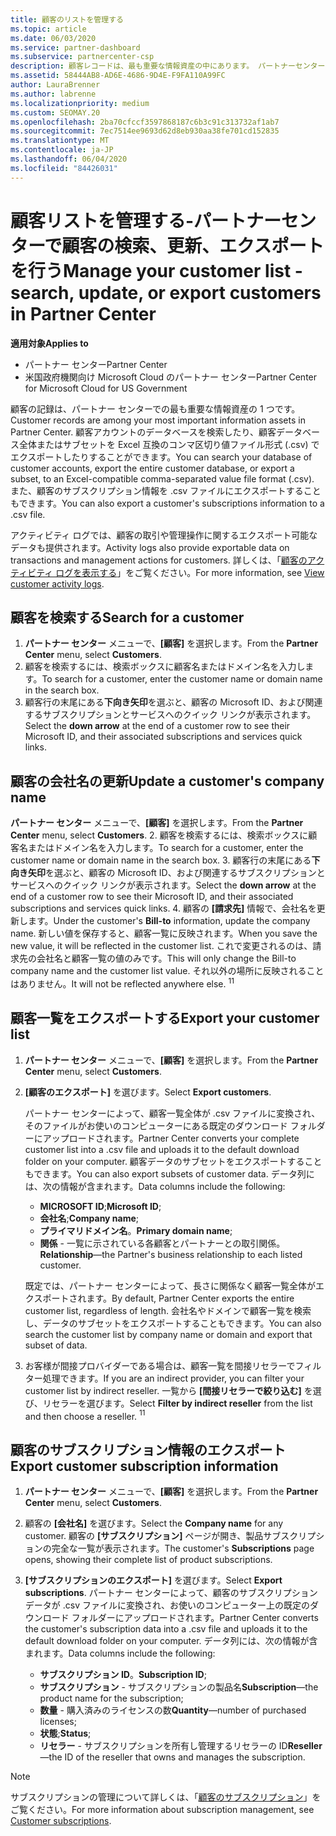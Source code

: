 ```yaml
---
title: 顧客のリストを管理する
ms.topic: article
ms.date: 06/03/2020
ms.service: partner-dashboard
ms.subservice: partnercenter-csp
description: 顧客レコードは、最も重要な情報資産の中にあります。 パートナーセンターの顧客リストに関する情報を表示、検索、更新、& エクスポートする方法について説明します。
ms.assetid: 58444AB8-AD6E-4686-9D4E-F9FA110A99FC
author: LauraBrenner
ms.author: labrenne
ms.localizationpriority: medium
ms.custom: SEOMAY.20
ms.openlocfilehash: 2ba70cfccf3597868187c6b3c91c313732af1ab7
ms.sourcegitcommit: 7ec7514ee9693d62d8eb930aa38fe701cd152835
ms.translationtype: MT
ms.contentlocale: ja-JP
ms.lasthandoff: 06/04/2020
ms.locfileid: "84426031"
---
```

# <a name="manage-your-customer-list---search-update-or-export-customers-in-partner-center"></a><span data-ttu-id="d7921-104">顧客リストを管理する-パートナーセンターで顧客の検索、更新、エクスポートを行う</span><span class="sxs-lookup"><span data-stu-id="d7921-104">Manage your customer list - search, update, or export customers in Partner Center</span></span>

<span data-ttu-id="d7921-105">**適用対象**</span><span class="sxs-lookup"><span data-stu-id="d7921-105">**Applies to**</span></span>

- <span data-ttu-id="d7921-106">パートナー センター</span><span class="sxs-lookup"><span data-stu-id="d7921-106">Partner Center</span></span>
- <span data-ttu-id="d7921-107">米国政府機関向け Microsoft Cloud のパートナー センター</span><span class="sxs-lookup"><span data-stu-id="d7921-107">Partner Center for Microsoft Cloud for US Government</span></span>

<span data-ttu-id="d7921-108">顧客の記録は、パートナー センターでの最も重要な情報資産の 1 つです。</span><span class="sxs-lookup"><span data-stu-id="d7921-108">Customer records are among your most important information assets in Partner Center.</span></span> <span data-ttu-id="d7921-109">顧客アカウントのデータベースを検索したり、顧客データベース全体またはサブセットを Excel 互換のコンマ区切り値ファイル形式 (.csv) でエクスポートしたりすることができます。</span><span class="sxs-lookup"><span data-stu-id="d7921-109">You can search your database of customer accounts, export the entire customer database, or export a subset, to an Excel-compatible comma-separated value file format (.csv).</span></span> <span data-ttu-id="d7921-110">また、顧客のサブスクリプション情報を .csv ファイルにエクスポートすることもできます。</span><span class="sxs-lookup"><span data-stu-id="d7921-110">You can also export a customer's subscriptions information to a .csv file.</span></span>

<span data-ttu-id="d7921-111">アクティビティ ログでは、顧客の取引や管理操作に関するエクスポート可能なデータも提供されます。</span><span class="sxs-lookup"><span data-stu-id="d7921-111">Activity logs also provide exportable data on transactions and management actions for customers.</span></span> <span data-ttu-id="d7921-112">詳しくは、「[顧客のアクティビティ ログを表示する](activity-logs.md)」をご覧ください。</span><span class="sxs-lookup"><span data-stu-id="d7921-112">For more information, see [View customer activity logs](activity-logs.md).</span></span>

## <a name="search-for-a-customer"></a><span data-ttu-id="d7921-113">顧客を検索する</span><span class="sxs-lookup"><span data-stu-id="d7921-113">Search for a customer</span></span>

1.  <span data-ttu-id="d7921-114">**パートナー センター** メニューで、**[顧客]** を選択します。</span><span class="sxs-lookup"><span data-stu-id="d7921-114">From the **Partner Center** menu, select **Customers**.</span></span>
2.  <span data-ttu-id="d7921-115">顧客を検索するには、検索ボックスに顧客名またはドメイン名を入力します。</span><span class="sxs-lookup"><span data-stu-id="d7921-115">To search for a customer, enter the customer name or domain name in the search box.</span></span>
3.  <span data-ttu-id="d7921-116">顧客行の末尾にある**下向き矢印**を選ぶと、顧客の Microsoft ID、および関連するサブスクリプションとサービスへのクイック リンクが表示されます。</span><span class="sxs-lookup"><span data-stu-id="d7921-116">Select the **down arrow** at the end of a customer row to see their Microsoft ID, and their associated subscriptions and services quick links.</span></span>

## <a name="update-a-customers-company-name"></a><span data-ttu-id="d7921-117">顧客の会社名の更新</span><span class="sxs-lookup"><span data-stu-id="d7921-117">Update a customer's company name</span></span>

<span data-ttu-id="d7921-118">**パートナー センター** メニューで、**[顧客]** を選択します。</span><span class="sxs-lookup"><span data-stu-id="d7921-118">From the **Partner Center** menu, select **Customers**.</span></span>
2.  <span data-ttu-id="d7921-119">顧客を検索するには、検索ボックスに顧客名またはドメイン名を入力します。</span><span class="sxs-lookup"><span data-stu-id="d7921-119">To search for a customer, enter the customer name or domain name in the search box.</span></span>
3.  <span data-ttu-id="d7921-120">顧客行の末尾にある**下向き矢印**を選ぶと、顧客の Microsoft ID、および関連するサブスクリプションとサービスへのクイック リンクが表示されます。</span><span class="sxs-lookup"><span data-stu-id="d7921-120">Select the **down arrow** at the end of a customer row to see their Microsoft ID, and their associated subscriptions and services quick links.</span></span>
4.  <span data-ttu-id="d7921-121">顧客の **[請求先]** 情報で、会社名を更新します。</span><span class="sxs-lookup"><span data-stu-id="d7921-121">Under the customer's **Bill-to** information, update the company name.</span></span> <span data-ttu-id="d7921-122">新しい値を保存すると、顧客一覧に反映されます。</span><span class="sxs-lookup"><span data-stu-id="d7921-122">When you save the new value, it will be reflected in the customer list.</span></span> <span data-ttu-id="d7921-123">これで変更されるのは、請求先の会社名と顧客一覧の値のみです。</span><span class="sxs-lookup"><span data-stu-id="d7921-123">This will only change the Bill-to company name and the customer list value.</span></span> <span data-ttu-id="d7921-124">それ以外の場所に反映されることはありません。</span><span class="sxs-lookup"><span data-stu-id="d7921-124">It will not be reflected anywhere else.</span></span>
<span data-ttu-id="d7921-125"><sup>1</sup></span><span class="sxs-lookup"><span data-stu-id="d7921-125"><sup>1</sup></span></span>
## <a name="export-your-customer-list"></a><span data-ttu-id="d7921-126">顧客一覧をエクスポートする</span><span class="sxs-lookup"><span data-stu-id="d7921-126">Export your customer list</span></span>

1. <span data-ttu-id="d7921-127">**パートナー センター** メニューで、**[顧客]** を選択します。</span><span class="sxs-lookup"><span data-stu-id="d7921-127">From the **Partner Center** menu, select **Customers**.</span></span>
2. <span data-ttu-id="d7921-128">**[顧客のエクスポート]** を選びます。</span><span class="sxs-lookup"><span data-stu-id="d7921-128">Select **Export customers**.</span></span>

   <span data-ttu-id="d7921-129">パートナー センターによって、顧客一覧全体が .csv ファイルに変換され、そのファイルがお使いのコンピューターにある既定のダウンロード フォルダーにアップロードされます。</span><span class="sxs-lookup"><span data-stu-id="d7921-129">Partner Center converts your complete customer list into a .csv file and uploads it to the default download folder on your computer.</span></span> <span data-ttu-id="d7921-130">顧客データのサブセットをエクスポートすることもできます。</span><span class="sxs-lookup"><span data-stu-id="d7921-130">You can also export subsets of customer data.</span></span> <span data-ttu-id="d7921-131">データ列には、次の情報が含まれます。</span><span class="sxs-lookup"><span data-stu-id="d7921-131">Data columns include the following:</span></span>

   - <span data-ttu-id="d7921-132">**MICROSOFT ID**;</span><span class="sxs-lookup"><span data-stu-id="d7921-132">**Microsoft ID**;</span></span>
   - <span data-ttu-id="d7921-133">**会社名**;</span><span class="sxs-lookup"><span data-stu-id="d7921-133">**Company name**;</span></span>
   - <span data-ttu-id="d7921-134">**プライマリドメイン名**。</span><span class="sxs-lookup"><span data-stu-id="d7921-134">**Primary domain name**;</span></span>
   - <span data-ttu-id="d7921-135">**関係** - 一覧に示されている各顧客とパートナーとの取引関係。</span><span class="sxs-lookup"><span data-stu-id="d7921-135">**Relationship**—the Partner's business relationship to each listed customer.</span></span>

    <span data-ttu-id="d7921-136">既定では、パートナー センターによって、長さに関係なく顧客一覧全体がエクスポートされます。</span><span class="sxs-lookup"><span data-stu-id="d7921-136">By default, Partner Center exports the entire customer list, regardless of length.</span></span> <span data-ttu-id="d7921-137">会社名やドメインで顧客一覧を検索し、データのサブセットをエクスポートすることもできます。</span><span class="sxs-lookup"><span data-stu-id="d7921-137">You can also search the customer list by company name or domain and export that subset of data.</span></span>

3. <span data-ttu-id="d7921-138">お客様が間接プロバイダーである場合は、顧客一覧を間接リセラーでフィルター処理できます。</span><span class="sxs-lookup"><span data-stu-id="d7921-138">If you are an indirect provider, you can filter your customer list by indirect reseller.</span></span> <span data-ttu-id="d7921-139">一覧から **[間接リセラーで絞り込む]** を選び、リセラーを選びます。</span><span class="sxs-lookup"><span data-stu-id="d7921-139">Select **Filter by indirect reseller** from the list and then choose a reseller.</span></span>
<span data-ttu-id="d7921-140"><sup>1</sup></span><span class="sxs-lookup"><span data-stu-id="d7921-140"><sup>1</sup></span></span>

## <a name="export-customer-subscription-information"></a><span data-ttu-id="d7921-141">顧客のサブスクリプション情報のエクスポート</span><span class="sxs-lookup"><span data-stu-id="d7921-141">Export customer subscription information</span></span>

1. <span data-ttu-id="d7921-142">**パートナー センター** メニューで、**[顧客]** を選択します。</span><span class="sxs-lookup"><span data-stu-id="d7921-142">From the **Partner Center** menu, select **Customers**.</span></span>

2. <span data-ttu-id="d7921-143">顧客の **[会社名]** を選びます。</span><span class="sxs-lookup"><span data-stu-id="d7921-143">Select the **Company name** for any customer.</span></span> <span data-ttu-id="d7921-144">顧客の **[サブスクリプション]** ページが開き、製品サブスクリプションの完全な一覧が表示されます。</span><span class="sxs-lookup"><span data-stu-id="d7921-144">The customer's **Subscriptions** page opens, showing their complete list of product subscriptions.</span></span>

3. <span data-ttu-id="d7921-145">**[サブスクリプションのエクスポート]** を選びます。</span><span class="sxs-lookup"><span data-stu-id="d7921-145">Select **Export subscriptions**.</span></span> <span data-ttu-id="d7921-146">パートナー センターによって、顧客のサブスクリプション データが .csv ファイルに変換され、お使いのコンピューター上の既定のダウンロード フォルダーにアップロードされます。</span><span class="sxs-lookup"><span data-stu-id="d7921-146">Partner Center converts the customer's subscription data into a .csv file and uploads it to the default download folder on your computer.</span></span> <span data-ttu-id="d7921-147">データ列には、次の情報が含まれます。</span><span class="sxs-lookup"><span data-stu-id="d7921-147">Data columns include the following:</span></span>
   - <span data-ttu-id="d7921-148">**サブスクリプション ID**。</span><span class="sxs-lookup"><span data-stu-id="d7921-148">**Subscription ID**;</span></span>
   - <span data-ttu-id="d7921-149">**サブスクリプション** - サブスクリプションの製品名</span><span class="sxs-lookup"><span data-stu-id="d7921-149">**Subscription**—the product name for the subscription;</span></span>
   - <span data-ttu-id="d7921-150">**数量** - 購入済みのライセンスの数</span><span class="sxs-lookup"><span data-stu-id="d7921-150">**Quantity**—number of purchased licenses;</span></span>
   - <span data-ttu-id="d7921-151">**状態**;</span><span class="sxs-lookup"><span data-stu-id="d7921-151">**Status**;</span></span>
   - <span data-ttu-id="d7921-152">**リセラー** - サブスクリプションを所有し管理するリセラーの ID</span><span class="sxs-lookup"><span data-stu-id="d7921-152">**Reseller**—the ID of the reseller that owns and manages the subscription.</span></span>

> [!NOTE]  
> <span data-ttu-id="d7921-153">サブスクリプションの管理について詳しくは、「[顧客のサブスクリプション](customer-subscriptions.md)」をご覧ください。</span><span class="sxs-lookup"><span data-stu-id="d7921-153">For more information about subscription management, see [Customer subscriptions](customer-subscriptions.md).</span></span>

